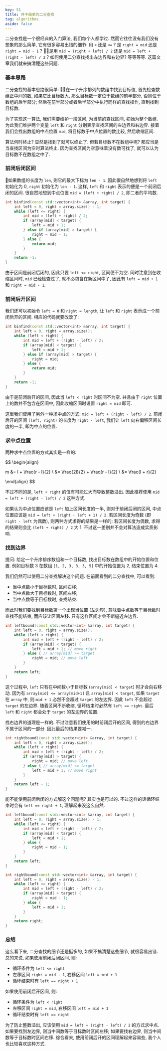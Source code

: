 ```yaml
---
key: 51
title: 并不简单的二分查找
tag: algorithms
aside: false
---
```

二分查找是一个很经典的入门算法, 我们每个人都学过. 然而它往往没有我们没有想象的那么简单, 它有很多容易出错的细节: 用 `<` 还是 `<=` ? 是 `right = mid` 还是 `right = mid - 1` ? 是用 `mid = (right + left) / 2` 还是 `mid = left + (right - left) / 2` ? 如何使用二分查找找出左边界和右边界? 等等等等. 这篇文章我们就来搞清楚这些问题.

### 基本思路

二分查找的基本思路很简单: 在一个升序排列的数组中找到目标值, 首先检查数组正中间的数, 如果它比目标数大, 那么目标数一定位于数组的前半部分, 否则位于数组的后半部分; 然后在前半部分或者后半部分中执行同样的查找操作, 直到找到目标数.

为了实现这一算法, 我们需要维护一段区间, 为当前的查找区间, 初始为整个数组. 为此我们维护两个变量 `left` 和 `right` 分别表示查找区间的左边界和右边界. 接着我们会找出数组的中点位置 `mid`, 将目标数于中点位置的数比较, 然后收缩区间.

算法何时终止? 显然是找到了就可以终止了. 但若目标数不在数组中呢? 那应当是当查找区间为空时算法终止. 因为查找区间为空意味着没有数可找了, 就可以认为目标数不在数组之中了.

### 前闭后闭区间

如果数组的长度为 `len`, 则它的最大下标为 `len - 1`. 因此很自然地想到将 `left` 初始化为 0, `right` 初始化为 `len - 1`. 这样, `left` 和 `right` 表示的便是一个前闭后闭的区间. 很自然地想到中点位置 `mid = (left + right) / 2`, 即二者的平均数.

```c++
int binfind(const std::vector<int> &array, int target) {
    int left = 0, right = array.size() - 1;
    while (left <= right) {
        int mid = (left + right) / 2;
        if (array[mid] < target) {
            left = mid + 1;
        } else if (array[mid] > target) {
            right = mid - 1;
        } else {
            return mid;
        }
    }
    return -1;
}
```

由于区间是前闭后闭的, 因此只要 `left <= right`, 区间便不为空. 同时注意到在收缩区间时, `mid` 已经检查过了, 就不必包含在新区间中了, 因此有 `left = mid + 1` 和 `right = mid - 1`.

### 前闭后开区间

我们还可以初始令 `left = 0` 和 `right = length`, 让 `left` 和 `right` 表示成一个前闭后开的区间. 相应的代码就要改改了:

```c++
int binfind(const std::vector<int> &array, int target) {
    int left = 0, right = array.size();
    while (left < right) {
        int mid = left + (right - left) / 2;
        if (array[mid] < target) {
            left = mid + 1;
        } else if (array[mid] > target) {
            right = mid;
        } else {
            return mid;
        }
    }
    return -1;
}
```

由于是前闭后开的区间, 因此当 `left < right` 时区间不为空. 并且由于 `right` 位置上的数并不包含在区间中, 因此收缩区间时设置 `right = mid` 即可.

这里我们使用了另外一种求中点的方式: `mid = left + (right - left) / 2`. 前闭后开的区间 `[left, right)` 的长度为 `right - left`, 我们让 `left` 向右偏移区间长度的一半, 即为中点的位置.

### 求中点位置

两种求中点位置的方式其实是一样的:

$$
\begin{align}

m &= l + \frac{r - l}{2} \\
  &= \frac{2l}{2} + \frac{r - l}{2} \\
  &= \frac{l + r}{2}

\end{align}
$$

不过不同的是, `left + right` 的值有可能过大而导致整数溢出. 因此推荐使用 `mid = left + (right - left) / 2` 这种方式.

如果认为中点位置应该是 `left` 加上区间长度的一半, 则对于前闭后闭的区间, 中点位置应该是 `mid = left + (right - left + 1) / 2`. 若区间长度为奇数 (即 `right - left` 为偶数), 则两种方式求得的结果是一样的; 若区间长度为偶数, 求得的结果则会比 `(left + right) / 2` 大 1. 不过这一差别并不会对算法造成实质影响.

### 找到边界

提问: 给定一个升序排序数组和一个目标数, 找出目标数在数组中的开始位置和位置. 例如目标数 3 在数组 `[1, 2, 3, 3, 3, 5]` 中的开始位置为 2, 结束位置为 4.

我们仍然可以使用二分查找解决这个问题. 在前面看到的二分查找中, 可以看到:

- 当中点数小于目标数时, 区间右移;
- 当中点数大于目标数时, 区间左移;
- 当中点数等于目标数时, 查找结束.

而此时我们要找到目标数第一个出现当位置 (左边界), 意味着中点数等于目标数时查找不能结束, 而应该让区间左移. 只有这样区间才会不断逼近左边界.

```c++
int leftbound(const std::vector<int> &array, int target) {
    int left = 0, right = array.size();
    while (left < right) {
        int mid = left + (right - left) / 2;
        if (array[mid] < target) {
            left = mid + 1; // move right
        } else { // array[mid] >= target
            right = mid; // move left
        }
    }
    return left;
}
```

这个过程中, `left` 只有在中间数小于目标数 (`array[mid] < target`) 时才会向右移动. 因为有 `array[mid] <= array[mid+1]` 且 `array[mid] < target`, 如果 `target` 在 `array` 中, 则 `mid + 1` 必然不会超过 `target` 的左边界. 因此 `left` 不会超过 `target` 的左边界. 随着区间不断收缩, 循环结束时必然有 `left == right`. 最后 `left` 和 `right` 都会处于 `target` 的左边界的位置.

找右边界的道理是一样的. 不过注意我们使用的时前闭后开的区间, 得到的右边界不属于区间的一部分. 因此最后的结果要减一.

```c++
int rightbound(const std::vector<int> &array, int target) {
    int left = 0, right = array.size();
    while (left < right) {
        int mid = left + (right - left) / 2;
        if (array[mid] > target) {
            right = mid; // move left
        } else { // array[mid] <= target
            left = mid + 1; // move right
        }
    }
    return left - 1;
}
```

能不能使用前闭后闭的方式解这个问题呢? 其实也是可以的. 不过这样的话循环结束时会有 `left == right + 1`, 理解起来没这么自然.

```c++
int leftbound(const std::vector<int> &array, int target) {
    int left = 0, right = array.size() - 1;
    while (left <= right) {
        int mid = left + (right - left) / 2;
        if (array[mid] < target) {
            left = mid + 1;
        } else {
            right = mid - 1;
        }
    }
    return left;
}

int rightbound(const std::vector<int> &array, int target) {
    int left = 0, right = array.size() - 1;
    while (left <= right) {
        int mid = left + (right - left) / 2;
        if (array[mid] > target) {
            right = mid - 1;
        } else {
            left = mid + 1;
        }
    }
    return right;
}
```

### 总结

这么看下来, 二分查找的细节还是挺多的, 如果不搞清楚这些细节, 就很容易出错. 总的来说, 如果使用前闭后闭区间, 则:

- 循环条件为 `left <= right`
- 左移区间 `right = mid - 1`, 右移区间 `left = mid + 1`
- 循环结束时有 `left == right + 1`

如果使用前闭后开区间, 则:

- 循环条件为 `left < right`
- 左移区间 `right = mid`, 右移区间 `left = mid + 1`
- 循环结束时有 `left == right`

为了防止整数溢出, 应该使用 `mid = left + (right - left) / 2` 的方式求中点. 如果要找到左边界, 则当中间数等于目标数时区间左移; 如果要找右边界, 则当中间数等于目标数时区间右移. 综合看来, 使用前闭后开的区间理解起来容易些, 我个人也比较喜欢这种方式.

